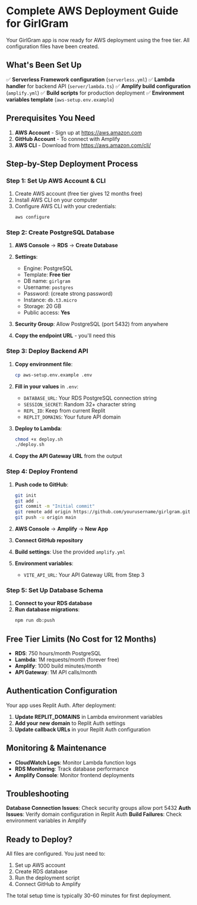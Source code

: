 # Complete AWS Deployment Guide for GirlGram

Your GirlGram app is now ready for AWS deployment using the free tier. All configuration files have been created.

## What's Been Set Up

✅ **Serverless Framework configuration** (`serverless.yml`)
✅ **Lambda handler** for backend API (`server/lambda.ts`)
✅ **Amplify build configuration** (`amplify.yml`)
✅ **Build scripts** for production deployment
✅ **Environment variables template** (`aws-setup.env.example`)

## Prerequisites You Need

1. **AWS Account** - Sign up at https://aws.amazon.com
2. **GitHub Account** - To connect with Amplify
3. **AWS CLI** - Download from https://aws.amazon.com/cli/

## Step-by-Step Deployment Process

### Step 1: Set Up AWS Account & CLI

1. Create AWS account (free tier gives 12 months free)
2. Install AWS CLI on your computer
3. Configure AWS CLI with your credentials:
   ```bash
   aws configure
   ```

### Step 2: Create PostgreSQL Database

1. **AWS Console** → **RDS** → **Create Database**
2. **Settings**:
   - Engine: PostgreSQL
   - Template: **Free tier**
   - DB name: `girlgram`
   - Username: `postgres` 
   - Password: (create strong password)
   - Instance: `db.t3.micro`
   - Storage: 20 GB
   - Public access: **Yes**

3. **Security Group**: Allow PostgreSQL (port 5432) from anywhere
4. **Copy the endpoint URL** - you'll need this

### Step 3: Deploy Backend API

1. **Copy environment file**:
   ```bash
   cp aws-setup.env.example .env
   ```

2. **Fill in your values** in `.env`:
   - `DATABASE_URL`: Your RDS PostgreSQL connection string
   - `SESSION_SECRET`: Random 32+ character string
   - `REPL_ID`: Keep from current Replit
   - `REPLIT_DOMAINS`: Your future API domain

3. **Deploy to Lambda**:
   ```bash
   chmod +x deploy.sh
   ./deploy.sh
   ```

4. **Copy the API Gateway URL** from the output

### Step 4: Deploy Frontend

1. **Push code to GitHub**:
   ```bash
   git init
   git add .
   git commit -m "Initial commit"
   git remote add origin https://github.com/yourusername/girlgram.git
   git push -u origin main
   ```

2. **AWS Console** → **Amplify** → **New App**
3. **Connect GitHub repository**
4. **Build settings**: Use the provided `amplify.yml`
5. **Environment variables**:
   - `VITE_API_URL`: Your API Gateway URL from Step 3

### Step 5: Set Up Database Schema

1. **Connect to your RDS database**
2. **Run database migrations**:
   ```bash
   npm run db:push
   ```

## Free Tier Limits (No Cost for 12 Months)

- **RDS**: 750 hours/month PostgreSQL
- **Lambda**: 1M requests/month (forever free)
- **Amplify**: 1000 build minutes/month
- **API Gateway**: 1M API calls/month

## Authentication Configuration

Your app uses Replit Auth. After deployment:

1. **Update REPLIT_DOMAINS** in Lambda environment variables
2. **Add your new domain** to Replit Auth settings
3. **Update callback URLs** in your Replit Auth configuration

## Monitoring & Maintenance

- **CloudWatch Logs**: Monitor Lambda function logs
- **RDS Monitoring**: Track database performance
- **Amplify Console**: Monitor frontend deployments

## Troubleshooting

**Database Connection Issues**: Check security groups allow port 5432
**Auth Issues**: Verify domain configuration in Replit Auth
**Build Failures**: Check environment variables in Amplify

## Ready to Deploy?

All files are configured. You just need to:
1. Set up AWS account
2. Create RDS database
3. Run the deployment script
4. Connect GitHub to Amplify

The total setup time is typically 30-60 minutes for first deployment.